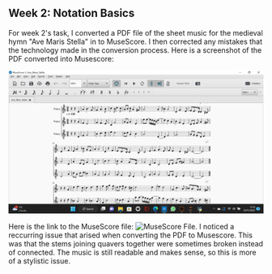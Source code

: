 ## Week 2: Notation Basics
 
For week 2's task, I converted a PDF file of the sheet music for the medieval hymn "Ave Maris Stella" in to MuseScore. I then corrected any mistakes that the technology made in the conversion process. Here is a screenshot of the PDF converted into Musescore:

![image](avemarisstella.png)

Here is the link to the MuseScore file: ![MuseScore File](ave_maris_stella.msc). I noticed a reccurring issue that arised when converting the PDF to Musescore. This was that the stems joining quavers together were sometimes broken instead of connected. The music is still readable and makes sense, so this is more of a stylistic issue.
 
